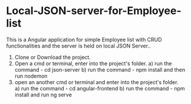 # Local-JSON-server-for-Employee-list
This is a Angular application for simple Employee list with CRUD functionalities and the server is held on local JSON Server..
1. Clone or Download the project.
2. Open a cmd or terminal, enter into the project's folder.
    a) run the command - cd json-server
    b) run the command - npm install and then run nodemon
3. open an another cmd or terminal and enter into the project's folder.   
    a) run the command - cd angular-frontend
    b) run the command - npm install and run ng serve

